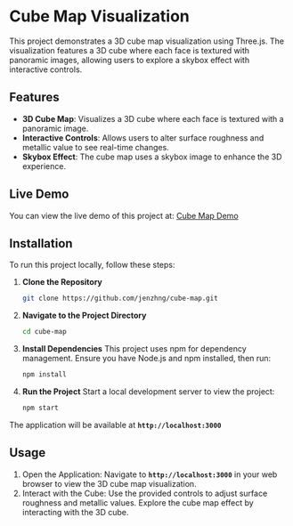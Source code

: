 # Cube Map Visualization

This project demonstrates a 3D cube map visualization using Three.js. The visualization features a 3D cube where each face is textured with panoramic images, allowing users to explore a skybox effect with interactive controls.

## Features

- **3D Cube Map**: Visualizes a 3D cube where each face is textured with a panoramic image.
- **Interactive Controls**: Allows users to alter surface roughness and metallic value to see real-time changes.
- **Skybox Effect**: The cube map uses a skybox image to enhance the 3D experience.

## Live Demo

You can view the live demo of this project at: [Cube Map Demo](https://jenzhng.github.io/cube-map/)

## Installation

To run this project locally, follow these steps:

1. **Clone the Repository**

   ```bash
   git clone https://github.com/jenzhng/cube-map.git
2. **Navigate to the Project Directory**

   ```bash
   cd cube-map
3. **Install Dependencies**
  This project uses npm for dependency management. Ensure you have Node.js and npm installed, then run:
   ```bash
   npm install
4. **Run the Project**
   Start a local development server to view the project:
   ```bash
   npm start

The application will be available at **`http://localhost:3000`**

## Usage
1. Open the Application: Navigate to **`http://localhost:3000`** in your web browser to view the 3D cube map visualization.
2. Interact with the Cube: Use the provided controls to adjust surface roughness and metallic values. Explore the cube map effect by interacting with the 3D cube.

